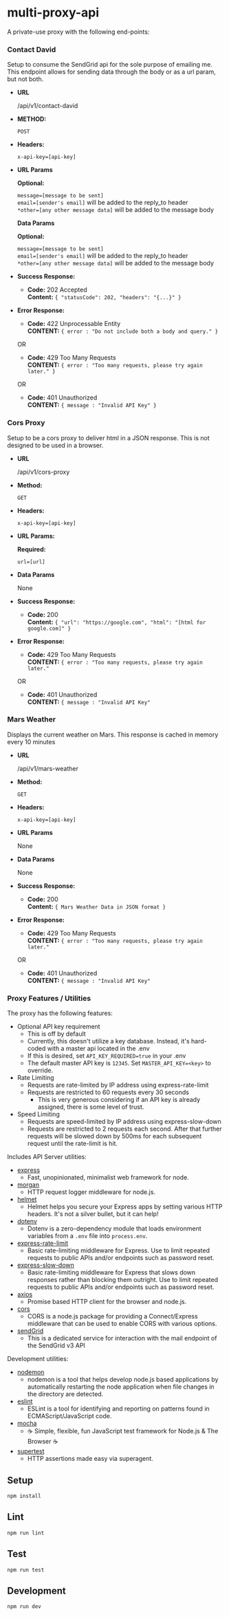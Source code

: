 # multi-proxy-api

A private-use proxy with the following end-points:

### Contact David

Setup to consume the SendGrid api for the sole purpose of emailing me.<br />
This endpoint allows for sending data through the body or as a url param, but not both.

* **URL**

    /api/v1/contact-david
    
* **METHOD:**

    ```POST```
    
* **Headers:**

    `x-api-key=[api-key]`
    
* **URL Params**

    **Optional:**
    
    `message=[message to be sent]`<br />
    `email=[sender's email]` will be added to the reply_to header<br />
    `*other=[any other message data]` will be added to the message body
    
    **Data Params**
    
    **Optional:**
    
    `message=[message to be sent]`<br />
    `email=[sender's email]` will be added to the reply_to header<br />
    `*other=[any other message data]` will be added to the message body
    
* **Success Response:**

    * **Code:** 202 Accepted <br />
      **Content:** `{ "statusCode": 202, "headers": "{...}" }`
      
* **Error Response:**
    
    * **Code:** 422 Unprocessable Entity <br />
      **CONTENT:** `{ error : "Do not include both a body and query." }`
    
    OR

    * **Code:** 429 Too Many Requests<br />
      **CONTENT:** `{ error : "Too many requests, please try again later." }`
    
    OR
    
    * **Code:** 401 Unauthorized<br />
      **CONTENT:** `{ message : "Invalid API Key" }`

### Cors Proxy

Setup to be a cors proxy to deliver html in a JSON response. This is not designed to be used in a browser.

* **URL**
    
    /api/v1/cors-proxy
    
* **Method:**
    
    ```GET```
    
* **Headers:**
    
    `x-api-key=[api-key]`
    
*  **URL Params:**

   **Required:**
   
   `url=[url]`
   
* **Data Params**

    None
    
* **Success Response:**

    * **Code:** 200 <br />
      **Content:** `{ "url": "https://google.com", "html": "[html for google.com]" }`
      
* **Error Response:**

    * **Code:** 429 Too Many Requests<br />
      **CONTENT:** `{ error : "Too many requests, please try again later."`
    
    OR
    
    * **Code:** 401 Unauthorized<br />
      **CONTENT:** `{ message : "Invalid API Key"`

### Mars Weather

Displays the current weather on Mars. This response is cached in memory every 10 minutes

* **URL**
    
    /api/v1/mars-weather
    
* **Method:**
    
    ```GET```
    
* **Headers:**

    `x-api-key=[api-key]`
    
*  **URL Params**

   None
   
* **Data Params**

    None
    
* **Success Response:**

    * **Code:** 200 <br />
      **Content:** `{ Mars Weather Data in JSON format }`
      
* **Error Response:**

    * **Code:** 429 Too Many Requests<br />
      **CONTENT:** `{ error : "Too many requests, please try again later."`
    
    OR
    
    * **Code:** 401 Unauthorized<br />
      **CONTENT:** `{ message : "Invalid API Key"`
      
### Proxy Features / Utilities
    
The proxy has the following features:
* Optional API key requirement
    * This is off by default
    * Currently, this doesn't utilize a key database. Instead, it's hard-coded with a master api located in the .env
    * If this is desired, set ```API_KEY_REQUIRED=true``` in your .env
    * The default master API key is ```12345```. Set ```MASTER_API_KEY=<key>``` to override.
* Rate Limiting
    * Requests are rate-limited by IP address using express-rate-limit
    * Requests are restricted to 60 requests every 30 seconds
        * This is very generous considering if an API key is already assigned, there is some level of trust.
* Speed Limiting
    * Requests are speed-limited by IP address using express-slow-down
    * Requests are restricted to 2 requests each second. After that further requests will be slowed down by 500ms for each subsequent request until the rate-limit is hit.
    

Includes API Server utilities:

* [express](https://www.npmjs.com/package/express)
    * Fast, unopinionated, minimalist web framework for node.
* [morgan](https://www.npmjs.com/package/morgan)
  * HTTP request logger middleware for node.js.
* [helmet](https://www.npmjs.com/package/helmet)
  * Helmet helps you secure your Express apps by setting various HTTP headers. It's not a silver bullet, but it can help!
* [dotenv](https://www.npmjs.com/package/dotenv)
  * Dotenv is a zero-dependency module that loads environment variables from a `.env` file into `process.env`.
* [express-rate-limit](https://www.npmjs.com/package/express-rate-limit)
   * Basic rate-limiting middleware for Express. Use to limit repeated requests to public APIs and/or endpoints such as password reset.
* [express-slow-down](https://www.npmjs.com/package/express-slow-down)
    * Basic rate-limiting middleware for Express that slows down responses rather than blocking them outright. Use to limit repeated requests to public APIs and/or endpoints such as password reset.
* [axios](https://www.npmjs.com/package/axios)
    * Promise based HTTP client for the browser and node.js.
* [cors](https://www.npmjs.com/package/cors)
    * CORS is a node.js package for providing a Connect/Express middleware that can be used to enable CORS with various options.
* [sendGrid](https://www.npmjs.com/package/@sendgrid/mail)
    * This is a dedicated service for interaction with the mail endpoint of the SendGrid v3 API

Development utilities:

* [nodemon](https://www.npmjs.com/package/nodemon)
  * nodemon is a tool that helps develop node.js based applications by automatically restarting the node application when file changes in the directory are detected.
* [eslint](https://www.npmjs.com/package/eslint)
  * ESLint is a tool for identifying and reporting on patterns found in ECMAScript/JavaScript code.
* [mocha](https://www.npmjs.com/package/mocha)
  * ☕️ Simple, flexible, fun JavaScript test framework for Node.js & The Browser ☕️
* [supertest](https://www.npmjs.com/package/supertest)
  * HTTP assertions made easy via superagent.

## Setup

```
npm install
```

## Lint

```
npm run lint
```

## Test

```
npm run test
```

## Development

```
npm run dev
```
